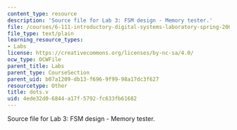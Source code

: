 ```yaml
---
content_type: resource
description: 'Source file for Lab 3: FSM design - Memory tester.'
file: /courses/6-111-introductory-digital-systems-laboratory-spring-2006/4ede32d06844a17f5792fc633fb61682_dots.v
file_type: text/plain
learning_resource_types:
- Labs
license: https://creativecommons.org/licenses/by-nc-sa/4.0/
ocw_type: OCWFile
parent_title: Labs
parent_type: CourseSection
parent_uid: b07a1209-db13-f696-9f99-98a17dc3f627
resourcetype: Other
title: dots.v
uid: 4ede32d0-6844-a17f-5792-fc633fb61682
---
```

Source file for Lab 3: FSM design - Memory tester.